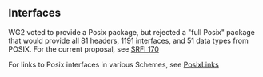 ## Interfaces

WG2 voted to provide a Posix package, but rejected a "full Posix" package that would provide all 81
headers, 1191 interfaces, and 51 data types from POSIX.
For the current proposal, see
[SRFI 170](htmlpreview.github.io?https://github.com/scheme-requests-for-implementation/srfi-170/srfi-170.html)

For links to Posix interfaces in various Schemes, see [PosixLinks](PosixLinks.md)
